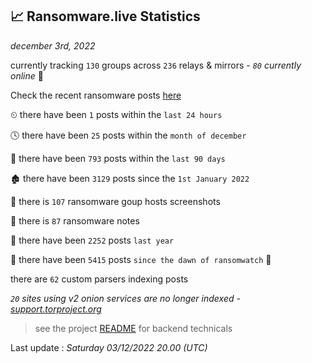 
## 📈 Ransomware.live Statistics
_december 3rd, 2022_

currently tracking `130` groups across `236` relays & mirrors - _`80` currently online_ 📡

Check the recent ransomware posts [here](https://www.ransomware.live/#/recentposts)


⏲ there have been `1` posts within the `last 24 hours`

🕓 there have been `25` posts within the `month of december`

📅 there have been `793` posts within the `last 90 days`

🏚 there have been `3129` posts since the `1st January 2022`

📸 there is `107` ransomware goup hosts screenshots

📝 there is `87` ransomware notes

🚀 there have been `2252` posts `last year`

🦕 there have been `5415` posts `since the dawn of ransomwatch` 🐣

there are `62` custom parsers indexing posts

_`20` sites using v2 onion services are no longer indexed - [support.torproject.org](https://support.torproject.org/onionservices/v2-deprecation/)_

> see the project [README](https://github.com/jmousqueton/ransomwatch#readme) for backend technicals



Last update : _Saturday 03/12/2022 20.00 (UTC)_

